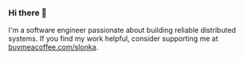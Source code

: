 ### Hi there 👋

I'm a software engineer passionate about building reliable distributed systems. If you find my work helpful, consider supporting me at [buymeacoffee.com/slonka](https://buymeacoffee.com/slonka).

<!--
**slonka/slonka** is a ✨ _special_ ✨ repository because its `README.md` (this file) appears on your GitHub profile.

Here are some ideas to get you started:

- 🔭 I’m currently working on ...
- 🌱 I’m currently learning ...
- 👯 I’m looking to collaborate on ...
- 🤔 I’m looking for help with ...
- 💬 Ask me about ...
- 📫 How to reach me: ...
- 😄 Pronouns: ...
- ⚡ Fun fact: ...
-->
